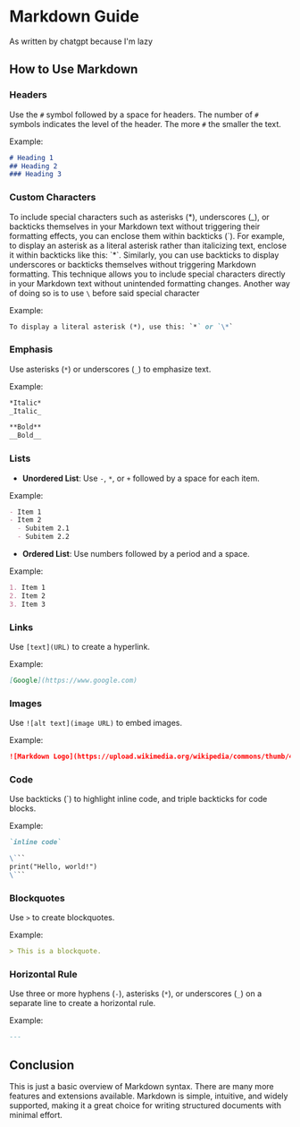 # Markdown Guide

As written by chatgpt because I'm lazy

## How to Use Markdown

### Headers

Use the `#` symbol followed by a space for headers. The number of `#` symbols indicates the level of the header. The more `#` the smaller the text.

Example:
```markdown
# Heading 1
## Heading 2
### Heading 3
```

### Custom Characters

To include special characters such as asterisks (\*), underscores (\_), or backticks themselves in your Markdown text without triggering their formatting effects, you can enclose them within backticks (\`). For example, to display an asterisk as a literal asterisk rather than italicizing text, enclose it within backticks like this: \`\*\`. Similarly, you can use backticks to display underscores or backticks themselves without triggering Markdown formatting. This technique allows you to include special characters directly in your Markdown text without unintended formatting changes. Another way of doing so is to use `\` before said special character

Example:

```markdown
To display a literal asterisk (*), use this: `*` or `\*`
```

### Emphasis

Use asterisks (`*`) or underscores (`_`) to emphasize text.

Example:
```markdown
*Italic*
_Italic_

**Bold**
__Bold__
```

### Lists

- **Unordered List**: Use `-`, `*`, or `+` followed by a space for each item.

Example:
```markdown
- Item 1
- Item 2
  - Subitem 2.1
  - Subitem 2.2
```

- **Ordered List**: Use numbers followed by a period and a space.

Example:
```markdown
1. Item 1
2. Item 2
3. Item 3
```

### Links

Use `[text](URL)` to create a hyperlink.

Example:
```markdown
[Google](https://www.google.com)
```

### Images

Use `![alt text](image URL)` to embed images.

Example:
```markdown
![Markdown Logo](https://upload.wikimedia.org/wikipedia/commons/thumb/4/48/Markdown-mark.svg/1280px-Markdown-mark.svg.png)
```

### Code

Use backticks (\`) to highlight inline code, and triple backticks for code blocks.

Example:
```markdown
`inline code`

\```
print("Hello, world!")
\```
```

### Blockquotes

Use `>` to create blockquotes.

Example:
```markdown
> This is a blockquote.
```

### Horizontal Rule

Use three or more hyphens (`-`), asterisks (`*`), or underscores (`_`) on a separate line to create a horizontal rule.

Example:
```markdown
---
```

## Conclusion

This is just a basic overview of Markdown syntax. There are many more features and extensions available. Markdown is simple, intuitive, and widely supported, making it a great choice for writing structured documents with minimal effort.